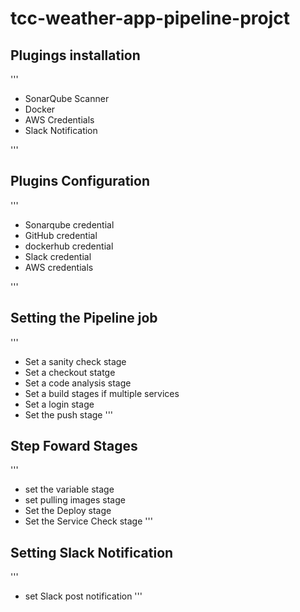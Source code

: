 # tcc-weather-app-pipeline-projct


## Plugings installation

'''
   - SonarQube Scanner
   - Docker 
   - AWS Credentials
   - Slack Notification

'''


## Plugins Configuration

'''
   - Sonarqube credential
   - GitHub credential
   - dockerhub credential
   - Slack credential
   - AWS credentials

'''   

## Setting the Pipeline job

''' 
   - Set a sanity check stage
   - Set a checkout statge
   - Set a code analysis stage
   - Set a build stages if multiple services
   - Set a login stage
   - Set the push stage
'''
## Step Foward Stages  

'''
   - set the variable stage
   - set pulling images stage
   - Set the Deploy stage
   - Set the Service Check stage
'''

## Setting Slack Notification

'''   
   - set Slack post notification 
'''